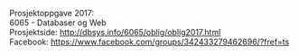 Prosjektoppgave 2017:<br>
6065 - Databaser og Web<br>
Prosjektside: http://dbsys.info/6065/oblig/oblig2017.html<br>
Facebook: https://www.facebook.com/groups/342433279462696/?fref=ts
